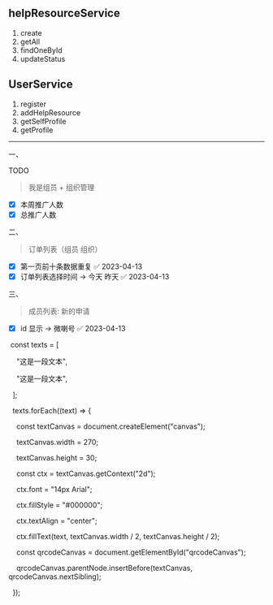 
## helpResourceService

1. create
2. getAll
3. findOneById
4. updateStatus

## UserService

1. register
2. addHelpResource
3. getSelfProfile
4. getProfile

---

一、

TODO

> 我是组员 +  组织管理

+ [x] 本周推广人数
+ [x] 总推广人数

二、

> 订单列表（组员 组织）

- [x] 第一页前十条数据重复 ✅ 2023-04-13
- [x] 订单列表选择时间 -> 今天 昨天 ✅ 2023-04-13

三、

> 成员列表: 新的申请

- [x] id 显示 -> 微喇号 ✅ 2023-04-13


 const texts = [

    "这是一段文本",

    "这是一段文本",

  ];

  

  texts.forEach((text) => {

    const textCanvas = document.createElement("canvas");

    textCanvas.width = 270;

    textCanvas.height = 30;

    const ctx = textCanvas.getContext("2d");

    ctx.font = "14px Arial";

    ctx.fillStyle = "#000000";

    ctx.textAlign = "center";

    ctx.fillText(text, textCanvas.width / 2, textCanvas.height / 2);

    const qrcodeCanvas = document.getElementById("qrcodeCanvas");

    qrcodeCanvas.parentNode.insertBefore(textCanvas, qrcodeCanvas.nextSibling);

  });
